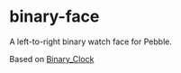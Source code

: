 # binary-face

A left-to-right binary watch face for Pebble.

Based on [Binary_Clock](https://github.com/Gehenna/Binary_Clock)

